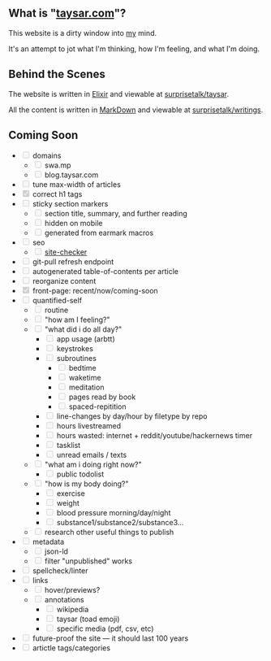 
<!--
- [ ] reorganize
  - [ ] videos
  - [ ] writing
	- [ ] essays
	- [ ] stories
  - [ ] music
  - [ ] software
  - [ ] hardware
  - [ ] photos
  - [ ] studies
  - [ ] else
	- [ ] hello
	- [ ] contact
	- [ ] favorites
- [ ] static files + elm
  - [ ] qs charts
	- [ ] github commits
  - [ ] interactive stuff by field
- [ ] make a static file generator (in racket)?
  - [ ] from stories/essays repos
- [ ] make simple templates with handlebars?
- [ ] body mods page
- [ ] favorites
    - [ ] les mis
    - [ ] deloused
    - [ ] foundation
    - [ ] one punch man
    - [ ] better off ted
    - [ ] gits

- [ ] tutorials
- [ ] reading notes
- [ ] media reviews
- [ ] project diaries
- [ ] more rants
- [ ] more cool things
- [ ] longer stories under version control
- [ ] saved posts from reddit
- [ ] podcasts & podcasts reviews
- [ ] videos
- [ ] translate white papers for laypersons
- [ ] weekly "creature feature" videos. cool stuff in math/tech/art/etc
- [ ] start ONE WRITING A DAY -- can be stupid, but need to publish / revise SOMETHING
- [ ] start throwing stuff into ~/create/write or ~/create/writing ?
- [ ] Iteratively write essay prompts, write notes on writing, compile notes in an essay on learning to write
- [ ] the taysar course: lists of videos, essays, podcasts, pictures, etc. everyone should experience
- [ ] taysar skilltrees / microcourses
-->

<!--
Domains:
https://www.namecheap.com/domains/registration/results.aspx?domain=taylor
https://domainr.com/to.ads?q=taylor
https://domainr.com/taylor.io?q=taylor
https://domainr.com/tay.sa?q=taysar
https://domainr.com/taylormoon.com?q=taylormoon
https://domainr.com/taylormoon.com?q=taylormoon
https://domainr.com/toadmo.de?q=toadmode
https://domainr.com/to.ad?q=toad
https://domainr.com/to.ads?q=tay
https://domainr.com/tay.tips?q=tay.tips
https://domainr.com/tay.lol?q=tay.lol
https://domainr.com/tay.land?q=tay.land
https://domainr.com/tay.co?q=tay.land
https://domainr.com/sli.my?q=slimy
https://domainr.com/slimeti.me?q=slimetime
https://domainr.com/slim.ee?q=slimee
https://domainr.com/fro.gg?q=frogg
https://domainr.com/slime.ee?q=slimeee
https://domainr.com/slim.es?q=slimes
https://domainr.com/slimie.st?q=slimiest
https://domainr.com/ooz.ing?q=oozing
https://domainr.com/oozi.ng?q=oozing
https://domainr.com/ooz.i.ng?q=oozing
https://domainr.com/swa.mp?q=swamp
https://domainr.com/surprise.talk?q=surprisetalk
https://domainr.com/surpriseta.lk?q=surprisetalk
https://domainr.com/surprisetalk.com?q=surprisetalk
https://domainr.com/?q=surprisetalk
https://my.101domain.com/dQBkAQAQAJdqMWLN1mH3IRIoEznLzId6s7jI5R1WU26VBCutAZoXXby1nVIM-Hlpzk8BXIm4UBmZGaJroTyLHOBBSpkyXKZo3I5W-s0kv1_jNajCsm/fN.html
https://dash.cloudflare.com/44b282bd87950931f70db66ed07bfb19/taysar.com/dns
https://domains.google.com/m/registrar/search?searchTerm=tay&hl=en&tab=1
https://domains.google.com/m/registrar/search?searchTerm=slime&hl=en&tab=1
https://domains.google.com/m/registrar/search?searchTerm=toad&hl=en&tab=1
https://domains.google.com/m/registrar/search?searchTerm=frog&hl=en&tab=1
https://domains.google.com/m/registrar/search?searchTerm=ooze&hl=en&tab=1
https://domainr.com/scrapscri.pt?q=scrapscript
https://domainr.com/sewerscri.pt?q=sewerscript
https://domainr.com/sewe.rs?q=sewers
https://domainr.com/scra.ps?q=scraps
https://domainr.com/scrap.land?q=scrapland
https://domainr.com/?q=tay.goo
https://domainr.com/goo.goo?q=goo.goo
https://domainr.com/tay.goo?q=tay.goo
https://domainr.com/?q=letsgoo
https://domainr.com/?q=letsgoooo
https://domainr.com/letsg.ooo?q=letsgooo
https://domainr.com/letsg.ooo?q=letsgooo
https://domainr.com/letsgo.ooo?q=letsgoooo
-->

## What is "[taysar.com](/)"?

This website is a dirty window into [my](/essays/Who%20the%20H*ck%20is%20Taylor%20Sarrafian?) mind.

It's an attempt to jot what I'm thinking, how I'm feeling, and what I'm doing. 

<!-- TODO: moar! why am i doing this? why is it important? -->

<!-- TODO: talk about gwern inspiration -->


## Behind the Scenes

The website is written in [Elixir](https://en.wikipedia.org/wiki/Elixir_(programming_language)) and viewable at [surprisetalk/taysar](https://github.com/surprisetalk/taysar).

All the content is written in [MarkDown](https://en.wikipedia.org/wiki/Markdown) and viewable at [surprisetalk/writings](https://github.com/surprisetalk/taysar).

<!-- TODO: More explanation! -->


## Coming Soon

<!--
https://www.gwern.net/About
https://www.gwern.net/Archiving-URLs
https://hackage.haskell.org/package/archiver
https://en.wikipedia.org/wiki/WebCite
https://www.gwern.net/DNB-FAQ
http://wummel.github.io/linkchecker/
https://www.gwern.net/About#markdown-checker
https://www.emacswiki.org/emacs/MarkdownMode#toc1
https://github.com/amperser/proselint/
-->

<!--
https://taysar.com/sitemaps/sitemap1.xml
https://search.google.com/u/0/search-console/not-verified?original_url=/search-console?resource_id%3Dsc-domain:taysar.com&original_resource_id=sc-domain:taysar.com
https://search.google.com/u/1/search-console?resource_id=sc-domain:taysar.com
https://search.google.com/u/1/search-console?resource_id=sc-domain:taysar.com
https://search.google.com/u/0/search-console/not-verified?original_url=/search-console/sitemaps?resource_id%3Dsc-domain:taysar.com&original_resource_id=sc-domain:taysar.com
https://search.google.com/u/1/search-console/sitemaps?resource_id=sc-domain:taysar.com
https://search.google.com/u/1/search-console/sitemaps?resource_id=sc-domain:taysar.com
https://www.bing.com/toolbox/webmaster/
https://www.bing.com/toolbox/webmaster/
https://webmaster.yandex.com/site/https:taysar.com:443/dashboard/
https://developers.google.com/search/docs/guides/sd-policies
https://developers.google.com/search/docs/guides/mark-up-listings#summary-page-multiple-full-details-pages
https://developers.google.com/search/docs/guides/intro-structured-data
https://search.google.com/structured-data/testing-tool/u/0/
https://www.google.com/search?hl=en&q=json%2Dld%20blog
https://www.schemaapp.com/tools/jsonld-schema-generator/Person/
https://jsonld-examples.com/schema.org/code/blog-markup.php
https://jsonld-examples.com/schema.org/code/article-markup.php
https://jsonld-examples.com/schema.org/code/breadcrumblist-markup.php
https://jsonld-examples.com/schema.org/code/webpage-markup.php
https://jsonld-examples.com/schema.org/code/website-markup.php
https://jsonld.com/web-page/
https://jsonld.com/blog-post/
https://jsonld.com/article/
https://jsonld.com/person/
https://developers.google.com/search/docs/data-types/logo
https://developers.google.com/search/docs/data-types/breadcrumb
https://developers.google.com/search/docs/data-types/social-profile
https://developers.google.com/search/docs/guides/prototype#common-sd-errors
https://schema.org/isPartOf
https://schema.org/docs/search_results.html?q=blog
https://schema.org/docs/search_results.html?q=blogpost
https://schema.org/Article
https://schema.org/TechArticle
https://github.com/marcelotto/jsonld-ex
-->

- <input type="checkbox" disabled/> domains
  - <input type="checkbox" disabled/> swa.mp
  - <input type="checkbox" disabled/> blog.taysar.com
- <input type="checkbox" disabled/> tune max-width of articles
- <input type="checkbox" disabled checked/> correct h1 tags
- <input type="checkbox" disabled/> sticky section markers
  - <input type="checkbox" disabled/> section title, summary, and further reading
  - <input type="checkbox" disabled/> hidden on mobile
  - <input type="checkbox" disabled/> generated from earmark macros
- <input type="checkbox" disabled/> seo
  - <input type="checkbox" disabled/> [site-checker](https://sitechecker.pro/seo-report/https://taysar.com)
- <input type="checkbox" disabled/> git-pull refresh endpoint
- <input type="checkbox" disabled/> autogenerated table-of-contents per article
- <input type="checkbox" disabled/> reorganize content
- <input type="checkbox" disabled checked/> front-page: recent/now/coming-soon
- <input type="checkbox" disabled/> quantified-self
  - <input type="checkbox" disabled/> routine
  - <input type="checkbox" disabled/> "how am I feeling?"
  - <input type="checkbox" disabled/> "what did i do all day?"
    - <input type="checkbox" disabled/> app usage (arbtt)
    - <input type="checkbox" disabled/> keystrokes
    - <input type="checkbox" disabled/> subroutines
      - <input type="checkbox" disabled/> bedtime
      - <input type="checkbox" disabled/> waketime
      - <input type="checkbox" disabled/> meditation
      - <input type="checkbox" disabled/> pages read by book
      - <input type="checkbox" disabled/> spaced-repitition
    - <input type="checkbox" disabled/> line-changes by day/hour by filetype by repo
    - <input type="checkbox" disabled/> hours livestreamed
    - <input type="checkbox" disabled/> hours wasted: internet + reddit/youtube/hackernews timer
    - <input type="checkbox" disabled/> tasklist
    - <input type="checkbox" disabled/> unread emails / texts
  - <input type="checkbox" disabled/> "what am i doing right now?"
    - <input type="checkbox" disabled/> public todolist
  - <input type="checkbox" disabled/> "how is my body doing?"
    - <input type="checkbox" disabled/> exercise
    - <input type="checkbox" disabled/> weight
    - <input type="checkbox" disabled/> blood pressure morning/day/night
    - <input type="checkbox" disabled/> substance1/substance2/substance3...
  - <input type="checkbox" disabled/> research other useful things to publish
- <input type="checkbox" disabled/> metadata
  - <input type="checkbox" disabled/> json-ld
  - <input type="checkbox" disabled/> filter "unpublished" works
- <input type="checkbox" disabled/> spellcheck/linter
- <input type="checkbox" disabled/> links
  - <input type="checkbox" disabled/> hover/previews?
  - <input type="checkbox" disabled/> annotations
    - <input type="checkbox" disabled/> wikipedia 
    - <input type="checkbox" disabled/> taysar (toad emoji)
    - <input type="checkbox" disabled/> specific media (pdf, csv, etc)
- <input type="checkbox" disabled/> future-proof the site — it should last 100 years
- <input type="checkbox" disabled/> artictle tags/categories

